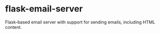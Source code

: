 # flask-email-server
Flask-based email server with support for sending emails, including HTML content.
